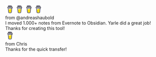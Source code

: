 <!--START_SECTION:buy-me-a-coffee-->
<div><img src="/assets/bmc-logo.png" width="30"><img src="/assets/bmc-logo.png" width="30"><img src="/assets/bmc-logo.png" width="30"><img src="/assets/bmc-logo.png" width="30"></div> from @andreashaubold <div>I moved 1.000+ notes from Evernote to Obsidian. Yarle did a great job! Thanks for creating this tool!</div>
<div><img src="/assets/bmc-logo.png" width="30"></div> from Chris <div>Thanks for the quick transfer!</div><!--END_SECTION:buy-me-a-coffe-->
